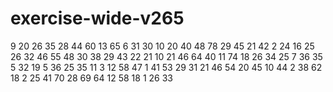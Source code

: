 # exercise-wide-v265
9
20
26
35
28
44
60
13
65
6
31
30
10
20
40
48
78
29
45
21
42
2
24
16
25
26
32
46
55
48
30
38
29
43
22
21
10
21
46
64
40
11
74
18
26
34
25
7
36
35
5
32
19
5
36
25
35
11
3
12
58
47
1
41
53
29
31
21
46
54
20
45
10
44
2
38
62
18
2
25
41
70
28
69
64
12
58
18
1
26
33
